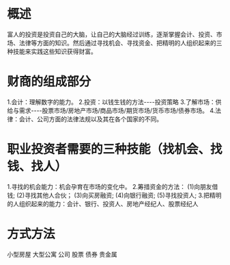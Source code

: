 # 概述
富人的投资是投资自己的大脑，让自己的大脑经过训练，逐渐掌握会计、投资、市场、法律等方面的知识。然后通过寻找机会、寻找资金、把精明的人组织起来的三种技能来实践这些知识获得财富。

# 财商的组成部分
1.会计：理解数字的能力。
2.投资：以钱生钱的方法----投资策略
3.了解市场：供给与需求----股票市场/房地产市场/商品市场/期货市场/货币市场/债券市场。
4.法律：会计、公司方面的法律法规以及其在各个国家的不同。

# 职业投资者需要的三种技能（找机会、找钱、找人）
1.寻找的机会能力：机会孕育在市场的变化中。
2.筹措资金的方法：
  (1)向朋友借钱;
  (2)寻找其他人合伙；
  (3)向买房融资;
  (4)向银行融资;
  (5)寻找投资人;
3.把精明的人组织起来的能力：会计、银行、投资人、房地产经纪人、股票经纪人

# 方式方法
小型房屋
大型公寓
公司
股票
债券
贵金属